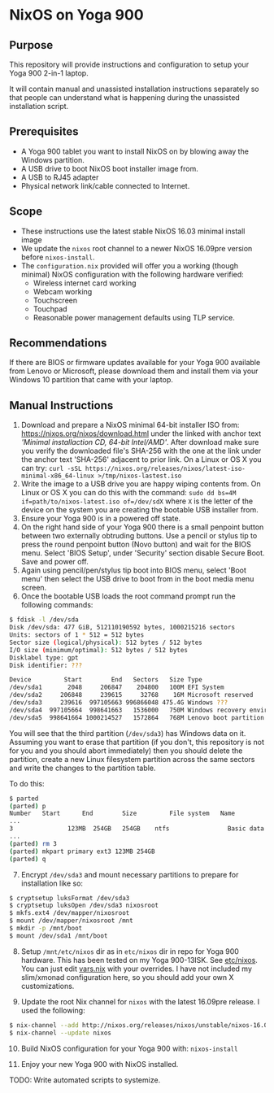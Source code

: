 # NixOS on Yoga 900

## Purpose

This repository will provide instructions and configuration to setup your
Yoga 900 2-in-1 laptop.

It will contain manual and unassisted installation instructions separately
so that people can understand what is happening during the unassisted
installation script.

## Prerequisites

* A Yoga 900 tablet you want to install NixOS on by blowing away the Windows
  partition.
* A USB drive to boot NixOS boot installer image from.
* A USB to RJ45 adapter
* Physical network link/cable connected to Internet.

## Scope

* These instructions use the latest stable NixOS 16.03 minimal install image
* We update the `nixos` root channel to a newer NixOS 16.09pre version before
  `nixos-install`.
* The `configuration.nix` provided will offer you a working (though minimal)
  NixOS configuration with the following hardware verified:
  * Wireless internet card working
  * Webcam working
  * Touchscreen
  * Touchpad
  * Reasonable power management defaults using TLP service.

## Recommendations

If there are BIOS or firmware updates available for your Yoga 900 available
from Lenovo or Microsoft, please download them and install them via your
Windows 10 partition that came with your laptop.

## Manual Instructions

1. Download and prepare a NixOS minimal 64-bit installer ISO from:
   https://nixos.org/nixos/download.html under the linked with anchor
   text _'Minimal installaction CD, 64-bit Intel/AMD'_. After download
   make sure you verify the downloaded file's SHA-256 with the one at
   the link under the anchor text 'SHA-256' adjacent to prior link.
   On a Linux or OS X you can try:
   `curl -sSL https://nixos.org/releases/nixos/latest-iso-minimal-x86_64-linux >/tmp/nixos-lastest.iso`
2. Write the image to a USB drive you are happy wiping contents from.
   On Linux or OS X you can do this with the command:
   `sudo dd bs=4M if=path/to/nixos-latest.iso of=/dev/sdX`
   where `X` is the letter of the device on the system you are creating
   the bootable USB installer from.
3. Ensure your Yoga 900 is in a powered off state.
4. On the right hand side of your Yoga 900 there is a small penpoint button
   between two externally obtruding buttons. Use a pencil or stylus tip to
   press the round penpoint button (Novo button) and wait for the BIOS menu.
   Select 'BIOS Setup', under 'Security' section disable Secure Boot. Save
   and power off.
5. Again using pencil/pen/stylus tip boot into BIOS menu, select 'Boot menu'
   then select the USB drive to boot from in the boot media menu screen.
6. Once the bootable USB loads the root command prompt run the following
   commands:

```bash
$ fdisk -l /dev/sda
Disk /dev/sda: 477 GiB, 512110190592 bytes, 1000215216 sectors
Units: sectors of 1 * 512 = 512 bytes
Sector size (logical/physical): 512 bytes / 512 bytes
I/O size (minimum/optimal): 512 bytes / 512 bytes
Disklabel type: gpt
Disk identifier: ???

Device         Start        End   Sectors   Size Type
/dev/sda1       2048     206847    204800   100M EFI System
/dev/sda2     206848     239615     32768    16M Microsoft reserved
/dev/sda3     239616  997105663 996866048 475.4G Windows ???
/dev/sda4  997105664  998641663   1536000   750M Windows recovery environment
/dev/sda5  998641664 1000214527   1572864   768M Lenovo boot partition
```

   You will see that the third partition (`/dev/sda3`) has Windows data on it.
   Assuming you want to erase that partition (if you don't, this repository is
   not for you and you should abort immediately) then you should delete the
   partition, create a new Linux filesystem partition across the same sectors
   and write the changes to the partition table.

   To do this:

```bash
$ parted
(parted) p
Number   Start      End        Size         File system   Name                            Flags
...
3               123MB  254GB   254GB    ntfs                Basic data partition
...
(parted) rm 3
(parted) mkpart primary ext3 123MB 254GB
(parted) q
```

7. Encrypt `/dev/sda3` and mount necessary partitions to prepare for
   installation like so:

```bash
$ cryptsetup luksFormat /dev/sda3
$ cryptsetup luksOpen /dev/sda3 nixosroot
$ mkfs.ext4 /dev/mapper/nixosroot
$ mount /dev/mapper/nixosroot /mnt
$ mkdir -p /mnt/boot
$ mount /dev/sda1 /mnt/boot
```

8. Setup `/mnt/etc/nixos` dir as in `etc/nixos` dir in  repo for Yoga 900
   hardware. This has been tested on my Yoga 900-13ISK. See
   [etc/nixos](etc/nixos). You can just edit [vars.nix](etc/nixos/vars.nix)
   with your overrides. I have not included my slim/xmonad configuration
   here, so you should add your own X customizations.

9. Update the root Nix channel for `nixos` with the latest 16.09pre release.
   I used the following:

```bash
$ nix-channel --add http://nixos.org/releases/nixos/unstable/nixos-16.09pre89269.8512747 nixos
$ nix-channel --update nixos
```

10. Build NixOS configuration for your Yoga 900 with: `nixos-install`

11. Enjoy your new Yoga 900 with NixOS installed.

TODO: Write automated scripts to systemize.
